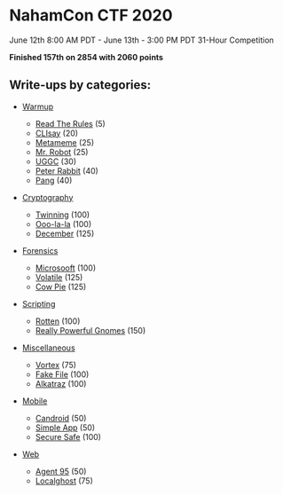 # NahamCon CTF 2020

June 12th 8:00 AM PDT - June 13th - 3:00 PM PDT 31-Hour Competition

**Finished 157th on 2854 with 2060 points**

## Write-ups by categories:

* [Warmup](Warmup.md)
  - [Read The Rules](Warmup.md#read-the-rules) (5)
  - [CLIsay](Warmup.md#clisay) (20)
  - [Metameme](Warmup.md#metameme) (25)
  - [Mr. Robot](Warmup.md#mr-robot) (25)
  - [UGGC](Warmup.md#uggc) (30)
  - [Peter Rabbit](Warmup.md#peter-rabbit) (40)
  - [Pang](Warmup.md#pang) (40)

* [Cryptography](Cryptography.md)
  - [Twinning](Cryptography.md#twinning) (100)
  - [Ooo-la-la](Cryptography.md#ooo-la-la) (100)
  - [December](Cryptography.md#december) (125)

* [Forensics](Forensics.md)
  - [Microsooft](Forensics.md#microsooft) (100)
  - [Volatile](Forensics.md#volatile) (125)
  - [Cow Pie](Forensics.md#cow-pie) (125)

* [Scripting](Scripting)
  - [Rotten](Scripting/rotten.py) (100)
  - [Really Powerful Gnomes](Scripting/really_powerful_gnomes.py) (150)

* [Miscellaneous](Miscellaneous.md)
  - [Vortex](Miscellaneous.md#vortex) (75)
  - [Fake File](Miscellaneous.md#vortex) (100)
  - [Alkatraz](Miscellaneous.md#alkatraz) (100)

* [Mobile](Mobile.md)
  - [Candroid](Mobile.md#candroid) (50)
  - [Simple App](Mobile.md#simple-app) (50)
  - [Secure Safe](Mobile.md#secure-safe) (100)

* [Web](Web.md)
  - [Agent 95](Web.md#agent-95) (50)
  - [Localghost](Web.md#localghost) (75)
